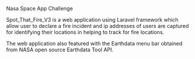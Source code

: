 Nasa Space App Challenge

Spot_That_Fire_V3 is a web application using Laravel framework which allow user to declare a fire incident and ip addresses of users are captured for identifying their locations in helping to track for fire locations.

The web application also featured with the Earthdata menu bar obtained from NASA open source Earthdata Tool API.


